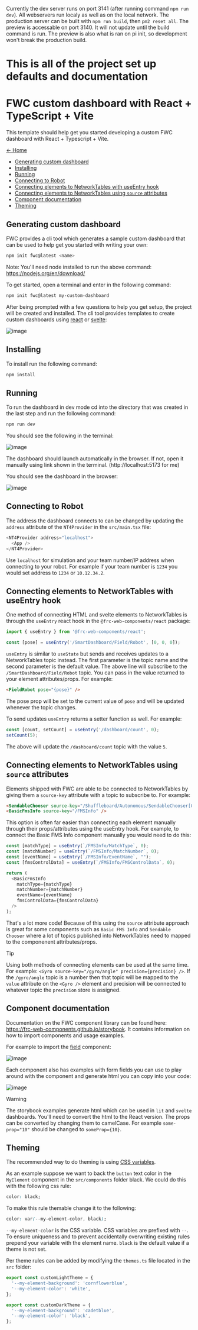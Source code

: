 Currently the dev server runs on port 3141 (after running command `npm run dev`). All webservers run localy as well as on the local network. 
The production server can be built with `npm run build`, then `pm2 reset all`. The preview is accessable on port 3140. It will not update until
the build command is run. The preview is also what is ran on pi init, so development won't break the production build.

# This is all of the project set up defaults and documentation

# FWC custom dashboard with React + TypeScript + Vite

This template should help get you started developing a custom FWC dashboard with React + Typescript + Vite.

[<- Home](/README.md)

- [Generating custom dashboard](#generating-custom-dashboard)
- [Installing](#installing)
- [Running](#running)
- [Connecting to Robot](#connecting-to-robot)
- [Connecting elements to NetworkTables with useEntry hook](#connecting-elements-to-networktables-with-useentry-hook)
- [Connecting elements to NetworkTables using `source` attributes](#connecting-elements-to-networktables-using-source-attributes)
- [Component documentation](#component-documentation)
- [Theming](#theming)

## Generating custom dashboard

FWC provides a cli tool which generates a sample custom dashboard that can be used to help get you started with writing your own:

```bash
npm init fwc@latest <name>
```

Note: You'll need <span class="title-ref">node</span> installed to run
the above command: <https://nodejs.org/en/download/>

To get started, open a terminal and enter in the following command:

```bash
npm init fwc@latest my-custom-dashboard
```

After being prompted with a few questions to help you get setup, the project will be created and installed. The cli tool provides templates to create custom dashboards using [react](https://react.dev/) or [svelte](https://svelte.dev/):

![image](./docs/creating-plugin.png)

## Installing

To install run the following command:

```bash
npm install
```

## Running

To run the dashboard in dev mode cd into the directory that was created in the last step and run the following command:

```bash
npm run dev
```

You should see the following in the terminal:

![image](./docs/running-in-dev.png)

The dashboard should launch automatically in the browser. If not, open it manually using link shown in the terminal. (http://localhost:5173 for me)

You should see the dashboard in the browser:

![image](./docs/custom-dashboard.png)

## Connecting to Robot

The address the dashboard connects to can be changed by updating the `address` attribute of the `NT4Provider` in the `src/main.tsx` file:

```typescript
<NT4Provider address="localhost">
  <App />
</NT4Provider>
```

Use `localhost` for simulation and your team number/IP address when connecting to your robot. For example if your team number is `1234` you would set address to `1234` or `10.12.34.2`.

## Connecting elements to NetworkTables with useEntry hook

One method of connecting HTML and svelte elements to NetworkTables is through the `useEntry` react hook in the `@frc-web-components/react` package:

```typescript
import { useEntry } from '@frc-web-components/react';

const [pose] = useEntry('/SmartDashboard/Field/Robot', [0, 0, 0]);
```

`useEntry` is similar to `useState` but sends and receives updates to a NetworkTables topic instead. The first parameter is the topic name and the second parameter is the default value. The above line will subscribe to the `/SmartDashboard/Field/Robot` topic. You can pass in the value returned to your element attributes/props. For example:

```html
<FieldRobot pose="{pose}" />
```

The pose prop will be set to the current value of `pose` and will be updated whenever the topic changes.

To send updates `useEntry` returns a setter function as well. For example:

```typescript
const [count, setCount] = useEntry('/dashboard/count', 0);
setCount(5);
```

The above will update the `/dashboard/count` topic with the value `5`.

## Connecting elements to NetworkTables using `source` attributes

Elements shipped with FWC are able to be connected to NetworkTables by giving them a `source-key` attribute with a topic to subscribe to. For example:

```html
<SendableChooser source-key="/Shuffleboard/Autonomous/SendableChooser[0]" />
<BasicFmsInfo source-key="/FMSInfo" />
```

This option is often far easier than connecting each element manually through their props/attributes using the useEntry hook. For example, to connect the Basic FMS Info component manually you would need to do this:

```typescript
const [matchType] = useEntry(`/FMSInfo/MatchType`, 0);
const [matchNumber] = useEntry(`/FMSInfo/MatchNumber`, 0);
const [eventName] = useEntry(`/FMSInfo/EventName`, "");
const [fmsControlData] = useEntry(`/FMSInfo/FMSControlData`, 0);

return (
  <BasicFmsInfo
    matchType={matchType}
    matchNumber={matchNumber}
    eventName={eventName}
    fmsControlData={fmsControlData}
  />
);
```

That's a lot more code! Because of this using the `source` attribute approach is great for some components such as `Basic FMS Info` and `Sendable Chooser` where a lot of topics published into NetworkTables need to mapped to the componenent attributes/props.

> [!TIP]
> Using both methods of connecting elements can be used at the same time. For example: `<Gyro source-key="/gyro/angle" precision={precision} />`. If the `/gyro/angle` topic is a number then that topic will be mapped to the `value` attribute on the `<Gyro />` element and precision will be connected to whatever topic the `precision` store is assigned.

## Component documentation

Documentation on the FWC component library can be found here: https://frc-web-components.github.io/storybook. It contains information on how to import components and usage examples.

For example to import the [field](https://frc-web-components.github.io/storybook/?path=/docs/frc-field--docs) component:

![image](./docs/import-react-component.png)

Each component also has examples with form fields you can use to play around with the component and generate html you can copy into your code:

![image](./docs/react-usage-example.png)

> [!WARNING]
> The storybook examples generate html which can be used in `lit` and `svelte` dashboards. You'll need to convert the html to the React version. The props can be converted by changing them to camelCase. For example `some-prop="10"` should be changed to `someProp={10}`.

## Theming

The recommended way to do theming is using [CSS variables](https://developer.mozilla.org/en-US/docs/Web/CSS/Using_CSS_custom_properties).

As an example suppose we want to back the `button` text color in the `MyElement` component in the `src/components` folder black. We could do this with the following css rule:

```css
color: black;
```

To make this rule themable change it to the following:

```css
color: var(--my-element-color, black);
```

`--my-element-color` is the CSS variable. CSS variables are prefixed with `--`. To ensure uniqueness and to prevent accidentally overwriting existing rules prepend your variable with the element name. `black` is the default value if a theme is not set.

Per theme rules can be added by modifying the `themes.ts` file located in the `src` folder:

```typescript
export const customLightTheme = {
  '--my-element-background': 'cornflowerblue',
  '--my-element-color': 'white',
};

export const customDarkTheme = {
  '--my-element-background': 'cadetblue',
  '--my-element-color': 'black',
};
```
